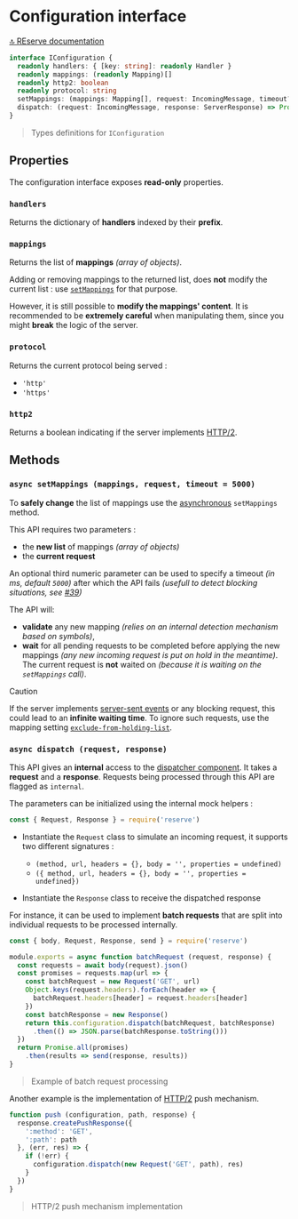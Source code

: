 # Configuration interface

[🔝 REserve documentation](README.md)

```TypeScript
interface IConfiguration {
  readonly handlers: { [key: string]: readonly Handler }
  readonly mappings: (readonly Mapping)[]
  readonly http2: boolean
  readonly protocol: string
  setMappings: (mappings: Mapping[], request: IncomingMessage, timeout?: number) => Promise<void>
  dispatch: (request: IncomingMessage, response: ServerResponse) => Promise<void>
}
```

> Types definitions for `IConfiguration`

## Properties

The configuration interface exposes **read-only** properties.

### `handlers`

Returns the dictionary of **handlers** indexed by their **prefix**.

### `mappings`

Returns the list of **mappings** *(array of objects)*.

Adding or removing mappings to the returned list, does **not** modify the current list : use [`setMappings`](#methods) for that purpose.

However, it is still possible to **modify the mappings' content**. It is recommended to be **extremely careful** when manipulating them, since you might **break** the logic of the server.

### `protocol`

Returns the current protocol being served :

* `'http'`
* `'https'`

### `http2`

Returns a boolean indicating if the server implements [HTTP/2](https://en.wikipedia.org/wiki/HTTP/2).

## Methods

### `async setMappings (mappings, request, timeout = 5000)`

To **safely change** the list of mappings use the [asynchronous](https://developer.mozilla.org/en-US/docs/Web/JavaScript/Reference/Statements/async_function) `setMappings` method.

This API requires two parameters :

* the **new list** of mappings *(array of objects)*
* the **current request**

An optional third numeric parameter can be used to specify a timeout *(in ms, default `5000`)* after which the API fails *(usefull to detect blocking situations, see [#39](https://github.com/ArnaudBuchholz/reserve/issues/39))*

The API will:

* **validate** any new mapping *(relies on an internal detection mechanism based on symbols)*,
* **wait** for all pending requests to be completed before applying the new mappings *(any new incoming request is put on hold in the meantime)*.<br>The current request is **not** waited on *(because it is waiting on the `setMappings` call)*.

> [!CAUTION]
> If the server implements [server-sent events](https://developer.mozilla.org/en-US/docs/Web/API/Server-sent_events) or any blocking request, this could lead to an **infinite waiting time**. To ignore such requests, use the mapping setting [`exclude-from-holding-list`](configuration.md#exclude-from-holding-list).

### `async dispatch (request, response)`

This API gives an **internal** access to the [dispatcher component](technical%20details.md#dispatcher). It takes a **request** and a **response**. Requests being processed through this API are flagged as `internal`.

The parameters can be initialized using the internal mock helpers :
```javascript
const { Request, Response } = require('reserve')
```

* Instantiate the `Request` class to simulate an incoming request, it supports two different signatures :

  * `(method, url, headers = {}, body = '', properties = undefined)`
  * `({ method, url, headers = {}, body = '', properties = undefined})`

* Instantiate the `Response` class to receive the dispatched response

For instance, it can be used to implement **batch requests** that are split into individual requests to be processed internally.

```javascript
const { body, Request, Response, send } = require('reserve')

module.exports = async function batchRequest (request, response) {
  const requests = await body(request).json()
  const promises = requests.map(url => {
    const batchRequest = new Request('GET', url)
    Object.keys(request.headers).forEach(header => {
      batchRequest.headers[header] = request.headers[header]
    })
    const batchResponse = new Response()
    return this.configuration.dispatch(batchRequest, batchResponse)
      .then(() => JSON.parse(batchResponse.toString()))
  })
  return Promise.all(promises)
    .then(results => send(response, results))
}
```

> Example of batch request processing

Another example is the implementation of [HTTP/2](https://en.wikipedia.org/wiki/HTTP/2) push mechanism.

```javascript
function push (configuration, path, response) {
  response.createPushResponse({
    ':method': 'GET',
    ':path': path
  }, (err, res) => {
    if (!err) {
      configuration.dispatch(new Request('GET', path), res)
    }
  })
}
```

> HTTP/2 push mechanism implementation
